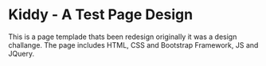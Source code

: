 # Kiddy - A Test Page Design 

This is a page templade thats been redesign originally it was a design challange. The page includes HTML, CSS and Bootstrap Framework, JS and JQuery.
